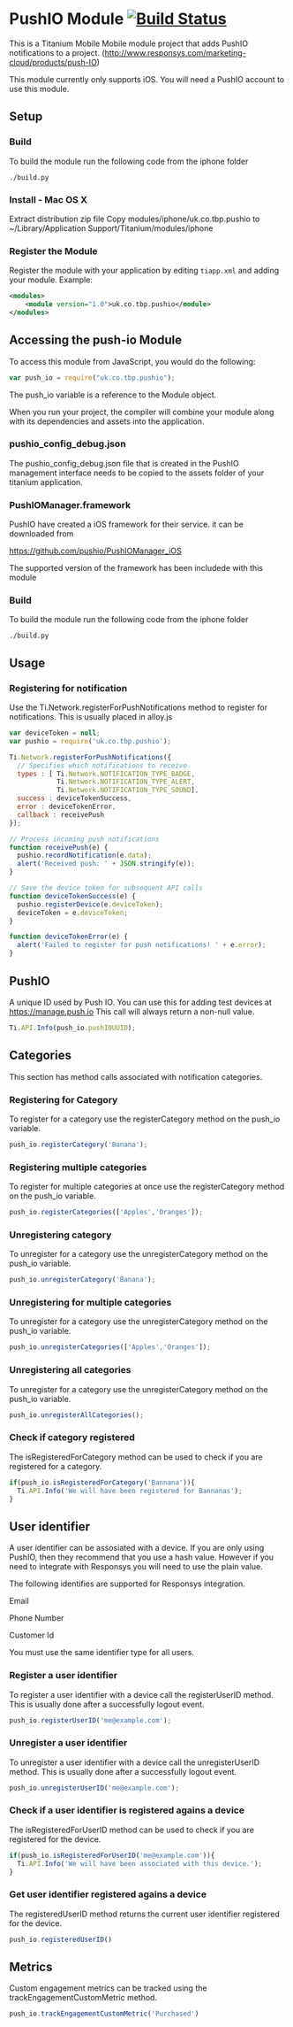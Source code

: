 # PushIO Module [![Build Status](https://travis-ci.org/TheBookPeople/titanium-pushio.svg?branch=master)](https://travis-ci.org/TheBookPeople/titanium-pushio)

This is a Titanium Mobile Mobile module project that adds PushIO notifications to a project. 
(http://www.responsys.com/marketing-cloud/products/push-IO)

This module currently only supports iOS. You will need a PushIO account to use this module.

## Setup

### Build

To build the module run the following code from the iphone folder

```shell
./build.py
```

### Install - Mac OS X

Extract distribution zip file
Copy modules/iphone/uk.co.tbp.pushio to ~/Library/Application Support/Titanium/modules/iphone

### Register the Module

Register the module with your application by editing `tiapp.xml` and adding your module.
Example:

```xml
<modules>
	<module version="1.0">uk.co.tbp.pushio</module>
</modules>
```

## Accessing the push-io Module

To access this module from JavaScript, you would do the following:

```javascript
var push_io = require("uk.co.tbp.pushio");
```

The push_io variable is a reference to the Module object.



When you run your project, the compiler will combine your module along with its dependencies and assets into the application.

### pushio_config_debug.json

The  pushio_config_debug.json file that is created in the PushIO management interface needs to be copied to
the assets folder of your titanium application.

### PushIOManager.framework

PushIO have created a iOS framework for their service. it can be downloaded from 

https://github.com/pushio/PushIOManager_iOS

The supported version of the framework has been includede with this module


### Build

To build the module run the following code from the iphone folder

```
./build.py
```

## Usage


### Registering for notification

Use the Ti.Network.registerForPushNotifications method to register for notifications. This is usually placed in alloy.js

```javascript
var deviceToken = null;
var pushio = require('uk.co.tbp.pushio');

Ti.Network.registerForPushNotifications({
  // Specifies which notifications to receive
  types : [ Ti.Network.NOTIFICATION_TYPE_BADGE, 
            Ti.Network.NOTIFICATION_TYPE_ALERT, 
            Ti.Network.NOTIFICATION_TYPE_SOUND],
  success : deviceTokenSuccess,
  error : deviceTokenError,
  callback : receivePush
});

// Process incoming push notifications
function receivePush(e) {
  pushio.recordNotification(e.data);
  alert('Received push: ' + JSON.stringify(e));
}

// Save the device token for subsequent API calls
function deviceTokenSuccess(e) {
  pushio.registerDevice(e.deviceToken);
  deviceToken = e.deviceToken;
}

function deviceTokenError(e) {
  alert('Failed to register for push notifications! ' + e.error);
}
```  

## PushIO

A unique ID used by Push IO. You can use this for adding test devices at https://manage.push.io This call will always return a non-null value.

```javascript
Ti.API.Info(push_io.pushIOUUID); 
``` 

## Categories

This section has method calls associated with notification categories.

### Registering for Category

To register for a category use the registerCategory method on the push_io variable.

```javascript
push_io.registerCategory('Banana'); 
``` 

### Registering multiple categories

To register for multiple categories at once use the registerCategory method on the push_io variable.

```javascript
push_io.registerCategories(['Apples','Oranges']);
``` 
### Unregistering category

To unregister for a category use the unregisterCategory method on the push_io variable.

```javascript
push_io.unregisterCategory('Banana'); 
``` 

### Unregistering for multiple categories

To unregister for a category use the unregisterCategory method on the push_io variable.

```javascript
push_io.unregisterCategories(['Apples','Oranges']); 
``` 
### Unregistering all categories

To unregister for a category use the unregisterCategory method on the push_io variable.

```javascript
push_io.unregisterAllCategories(); 
``` 

### Check if category registered

The isRegisteredForCategory method can be used to check if you are registered for a category.

```javascript
if(push_io.isRegisteredForCategory('Bannana')){
  Ti.API.Info('We will have been registered for Bannanas');
}
``` 

## User identifier

A user identifier can be assosiated with a device. If you are only using PushIO, then they recommend that you use a hash value. However
if you need to integrate with Responsys you will need to use the plain value.  

The following identifies are supported for Responsys integration.

Email

Phone Number

Customer Id 

You must use the same identifier type for all users. 

### Register a user identifier

To register a user identifier with a device call the registerUserID method. This is usually done after a successfully
logout event.  

```javascript
push_io.registerUserID('me@example.com'); 
``` 
### Unregister a user identifier

To unregister a user identifier with a device call the unregisterUserID method. This is usually done after a successfully
logout event.

```javascript
push_io.unregisterUserID('me@example.com'); 
``` 

### Check if a user identifier is registered agains a device

The isRegisteredForUserID method can be used to check if you are registered for the device.

```javascript
if(push_io.isRegisteredForUserID('me@example.com')){
  Ti.API.Info('We will have been associated with this device.');
}
``` 

### Get user identifier registered agains a device

The registeredUserID method returns the current user identifier registered for the device.

```javascript
push_io.registeredUserID()
``` 


## Metrics

Custom engagement metrics can be tracked using the trackEngagementCustomMetric method.  

```javascript
push_io.trackEngagementCustomMetric('Purchased')
``` 


